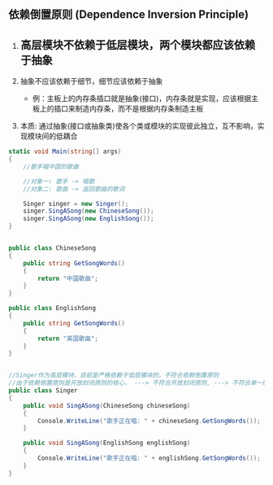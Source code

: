 ## 依赖倒置原则 (Dependence Inversion Principle)  
1. 高层模块不依赖于低层模块，两个模块都应该依赖于抽象
   - 

2. 抽象不应该依赖于细节，细节应该依赖于抽象
   - 例：主板上的内存条插口就是抽象(接口)，内存条就是实现，应该根据主板上的插口来制造内存条，而不是根据内存条制造主板  

3. 本质: 通过抽象(接口或抽象类)使各个类或模块的实现彼此独立，互不影响，实现模块间的低耦合

```cs
static void Main(string[] args)
{
    //歌手唱中国的歌曲

    //对象一: 歌手 -> 唱歌
    //对象二: 歌曲 -> 返回歌曲的歌词

    Singer singer = new Singer();
    singer.SingASong(new ChineseSong());
    singer.SingASong(new EnglishSong());
}


public class ChineseSong 
{
    public string GetSongWords()
    {
        return "中国歌曲";
    }
}

public class EnglishSong
{
    public string GetSongWords()
    {
        return "英国歌曲";
    }
}


//Singer作为高层模块，目前是严格依赖于低层模块的，不符合依赖倒置原则
//由于依赖倒置原则是开放封闭原则的核心， ---> 不符合开放封闭原则, ---> 不符合单一职责原则
public class Singer
{
    public void SingASong(ChineseSong chineseSong)
    {
        Console.WriteLine("歌手正在唱: " + chineseSong.GetSongWords());
    }

    public void SingASong(EnglishSong englishSong)
    {
        Console.WriteLine("歌手正在唱: " + englishSong.GetSongWords());
    }
}
```